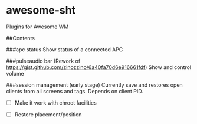 # awesome-sht

Plugins for Awesome WM

##Contents

###apc status
Show status of a connected APC

###pulseaudio bar (Rework of https://gist.github.com/zinozzino/6a40fa70d6e916661fdf)
Show and control volume

###session management (early stage)
Currently save and restores open clients from all screens and tags.
Depends on client PID. 

- [ ] Make it work with chroot facilities
- [ ] Restore placement/position


